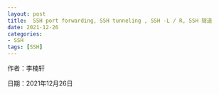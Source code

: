 ```yaml
---
layout: post
title:  SSH port forwarding, SSH tunneling , SSH -L / R, SSH 隧道
date: 2021-12-26
categories:
- SSH
tags: [SSH]
---
```

作者：李楠轩

日期：2021年12月26日